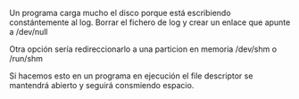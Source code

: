 Un programa carga mucho el disco porque está escribiendo constántemente al log.
Borrar el fichero de log y crear un enlace que apunte a /dev/null

Otra opción sería redireccionarlo a una particion en memoria /dev/shm o /run/shm

Si hacemos esto en un programa en ejecución el file descriptor se mantendrá abierto y seguirá consmiendo espacio.
